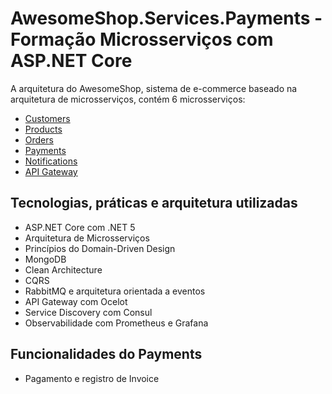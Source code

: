 # AwesomeShop.Services.Payments - Formação Microsserviços com ASP.NET Core

A arquitetura do AwesomeShop, sistema de e-commerce baseado na arquitetura de microsserviços, contém 6 microsserviços:
- [Customers](https://github.com/OtavioKoike/AwesomeShop/tree/master/AwesomeShop.Services.Customers)
- [Products](https://github.com/OtavioKoike/AwesomeShop/tree/master/AwesomeShop.Services.Products)
- [Orders](https://github.com/OtavioKoike/AwesomeShop/tree/master/AwesomeShop.Services.Orders)
- [Payments](https://github.com/OtavioKoike/AwesomeShop/tree/master/AwesomeShop.Services.Payments)
- [Notifications](https://github.com/OtavioKoike/AwesomeShop/tree/master/AwesomeShop.Services.Notifications)
- [API Gateway](https://github.com/OtavioKoike/AwesomeShop/tree/master/AwesomeShop.Services.ApiGateway)

## Tecnologias, práticas e arquitetura utilizadas
- ASP.NET Core com .NET 5
- Arquitetura de Microsserviços
- Princípios do Domain-Driven Design
- MongoDB
- Clean Architecture
- CQRS
- RabbitMQ e arquitetura orientada a eventos
- API Gateway com Ocelot 
- Service Discovery com Consul
- Observabilidade com Prometheus e Grafana

## Funcionalidades do Payments
- Pagamento e registro de Invoice
